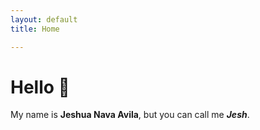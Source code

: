 ```yaml
---
layout: default
title: Home

---
```


# Hello 👋

My name is **Jeshua Nava Avila**, but you can call me **_Jesh_**.

<html>
<canvas id = "gameCanvas" width = "400" height = "480" style = "padding: 0; margin: auto; display: block;"></canvas>

<script>
    var canvas;
    var canvasContext;
    var ballX = 100;
    var ballY = 100;
    var ballSpeedX = 5;
    var ballSpeedY = 5;

    var playerPaddleY = 1;
    var playerPaddleX = 1;

    var opponentPaddleX = 1;
    var opponentPaddleY = 1;

    const PADDLE_HEIGHT = 60;
    const PADDLE_WIDTH = 10;
    const BALL_RADIUS = 7;

    function calculateMousePosition(evt)
    {
        var rect = canvas.getBoundingClientRect();
        var root = document.documentElement;
        var mouseX = evt.clientX - rect.left - root.scrollLeft;
        var mouseY = evt.clientY - rect.top - root.scrollTop;
        return {
            x:mouseX,
            y:mouseY
        };
    }

    window.onload = function() 
    {
        var framesPerSecond = 30;

        canvas = document.getElementById("gameCanvas");
        canvasContext = canvas.getContext("2d");

        // Set paddles to middle of the height canvas, with an offset of 1 to the sides.
        playerPaddleX = 1;
        playerPaddleY = canvas.height / 2 - PADDLE_HEIGHT / 2;
        opponentPaddleX = canvas.width - PADDLE_WIDTH - 1;
        opponentPaddleY = canvas.height / 2 - PADDLE_HEIGHT / 2;

        setInterval(function()
        {
            drawCanvas();
            moveOpponent();
            moveBall();
        }, 1000 / framesPerSecond );

        // Move player.
        canvas.addEventListener("mousemove",
            function(evt)
            {
                var mousePos = calculateMousePosition(evt);
                playerPaddleY = mousePos.y;
            }
        );

    }

    function drawRect(leftX, topY, width, height, color)
    {
        canvasContext.fillStyle = color;
        canvasContext.fillRect(leftX, topY, width, height);
    }

    function drawCircle(centerX, centerY, radius, drawColor)
    {
        canvasContext.fillStyle = drawColor;
        canvasContext.beginPath();
        canvasContext.arc(centerX, centerY, radius, 0, Math.PI*2, true);
        canvasContext.fill();
    }

    function ballReset()
    {
        ballSpeedX *= -1;
        ballX = canvas.height / 2;
        ballY = canvas.width / 2;
    }

    function drawCanvas()
    {
        // Black canvas.
        drawRect(0, 0, canvas.width, canvas.height, "black");
        // Ball.
        drawCircle(ballX, ballY, BALL_RADIUS, "FloralWhite");
        // Player paddle.
        drawRect(playerPaddleX, playerPaddleY - PADDLE_HEIGHT / 2, PADDLE_WIDTH, PADDLE_HEIGHT, "white");
    }

    function moveOpponent()
    {
        // Update position in Y axis with the Y axis of the ball.
        opponentPaddleY = ballY - PADDLE_HEIGHT / 2;
        // Shift to be in centered with the ball.
        drawRect(opponentPaddleX, opponentPaddleY + PADDLE_HEIGHT / 2, PADDLE_WIDTH, PADDLE_HEIGHT, "white");
    }

    function moveBall()
    {
        ballX += ballSpeedX;
        ballY += ballSpeedY;

        // Detec if ball hits edges.
        if (ballX > canvas.width + BALL_RADIUS || ballX < 0 - BALL_RADIUS)
        {
            ballReset();
        }

        // Detect if ball hits ceiling or floor.
        if (ballY > canvas.height - BALL_RADIUS || ballY < 0 + BALL_RADIUS)
        {
            ballSpeedY *= -1;
        }

        // Detect if ball hits the opponent's paddle.
        if (ballX + BALL_RADIUS >=opponentPaddleX && (ballY >= opponentPaddleY && ballY <= opponentPaddleY + PADDLE_HEIGHT))
        {
            console.log("Hit opponent paddle");
            ballSpeedX *= -1;
        }

        // Detect if ball hits the player's paddle.
        if (ballX - BALL_RADIUS <= playerPaddleX + PADDLE_WIDTH && (ballY >= playerPaddleY && ballY <=playerPaddleY + PADDLE_HEIGHT))
        {
            console.log("Hit player's paddle");
            ballSpeedX *= -1;
        }

    }
</script>

</html>